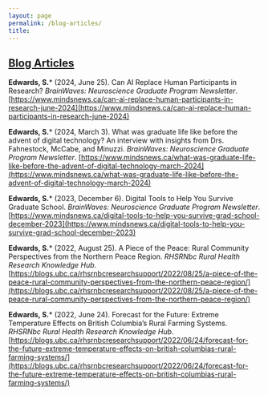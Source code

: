 ```yaml
---
layout: page
permalink: /blog-articles/
title: 
--- 
```


<h2><u>Blog Articles</u></h2>

**Edwards, S.*** (2024, June 25). Can AI Replace Human Participants in Research? _BrainWaves: Neuroscience Graduate Program Newsletter_. [https://www.mindsnews.ca/can-ai-replace-human-participants-in-research-june-2024](https://www.mindsnews.ca/can-ai-replace-human-participants-in-research-june-2024)

**Edwards, S.*** (2024, March 3). What was graduate life like before the advent of digital technology? An interview with insights from Drs. Fahnestock, McCabe, and Minuzzi. _BrainWaves: Neuroscience Graduate Program Newsletter_. [https://www.mindsnews.ca/what-was-graduate-life-like-before-the-advent-of-digital-technology-march-2024](https://www.mindsnews.ca/what-was-graduate-life-like-before-the-advent-of-digital-technology-march-2024) 

**Edwards, S.*** (2023, December 6). Digital Tools to Help You Survive Graduate School. _BrainWaves: Neuroscience Graduate Program Newsletter_. [https://www.mindsnews.ca/digital-tools-to-help-you-survive-grad-school-december-2023](https://www.mindsnews.ca/digital-tools-to-help-you-survive-grad-school-december-2023)

**Edwards, S.*** (2022, August 25). A Piece of the Peace: Rural Community Perspectives from the Northern Peace Region. _RHSRNbc Rural Health Research Knowledge Hub_. [https://blogs.ubc.ca/rhsrnbcresearchsupport/2022/08/25/a-piece-of-the-peace-rural-community-perspectives-from-the-northern-peace-region/](https://blogs.ubc.ca/rhsrnbcresearchsupport/2022/08/25/a-piece-of-the-peace-rural-community-perspectives-from-the-northern-peace-region/)

**Edwards, S.*** (2022, June 24). Forecast for the Future: Extreme Temperature Effects on British Columbia’s Rural Farming Systems. _RHSRNbc Rural Health Research Knowledge Hub_. [https://blogs.ubc.ca/rhsrnbcresearchsupport/2022/06/24/forecast-for-the-future-extreme-temperature-effects-on-british-columbias-rural-farming-systems/](https://blogs.ubc.ca/rhsrnbcresearchsupport/2022/06/24/forecast-for-the-future-extreme-temperature-effects-on-british-columbias-rural-farming-systems/)
